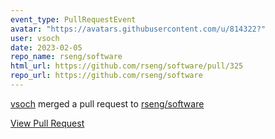 ```yaml
---
event_type: PullRequestEvent
avatar: "https://avatars.githubusercontent.com/u/814322?"
user: vsoch
date: 2023-02-05
repo_name: rseng/software
html_url: https://github.com/rseng/software/pull/325
repo_url: https://github.com/rseng/software
---
```


<a href='https://github.com/vsoch' target='_blank'>vsoch</a> merged a pull request to <a href='https://github.com/rseng/software' target='_blank'>rseng/software</a>

<a href='https://github.com/rseng/software/pull/325' target='_blank'>View Pull Request</a>
